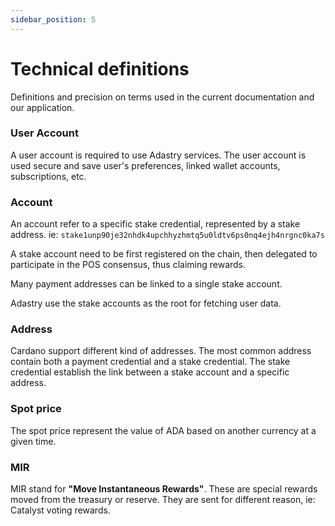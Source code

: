 ```yaml
---
sidebar_position: 5
---
```


# Technical definitions

Definitions and precision on terms used in the current documentation and our application.

### User Account

A user account is required to use Adastry services. The user account is used secure and save
user's preferences, linked wallet accounts, subscriptions, etc.

### Account

An account refer to a specific stake credential, represented by a stake address.
ie: `stake1unp90je32nhdk4upchhyzhmtq5u0ldtv6ps0nq4ejh4nrgnc0ka7s` 

A stake account need to be first registered on the chain, then delegated to participate
in the POS consensus, thus claiming rewards.

Many payment addresses can be linked to a single stake account.

Adastry use the stake accounts as the root for fetching user data.

### Address

Cardano support different kind of addresses. The most common address contain both a payment
credential and a stake credential. The stake credential establish the link between a stake account
and a specific address.

### Spot price

The spot price represent the value of ADA based on another currency at a given time.

### MIR

MIR stand for **"Move Instantaneous Rewards"**. These are special rewards moved from the treasury or reserve.
They are sent for different reason, ie: Catalyst voting rewards.

